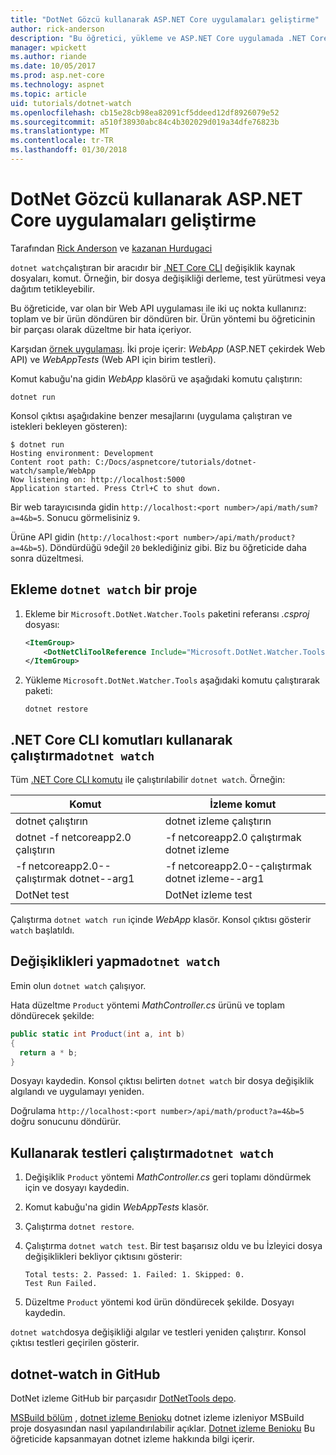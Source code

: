 ```yaml
---
title: "DotNet Gözcü kullanarak ASP.NET Core uygulamaları geliştirme"
author: rick-anderson
description: "Bu öğretici, yükleme ve ASP.NET Core uygulamada .NET Core CLI dosya İzleyici (dotnet izleme) aracı kullanma gösterilmektedir."
manager: wpickett
ms.author: riande
ms.date: 10/05/2017
ms.prod: asp.net-core
ms.technology: aspnet
ms.topic: article
uid: tutorials/dotnet-watch
ms.openlocfilehash: cb15e28cb98ea82091cf5ddeed12df8926079e52
ms.sourcegitcommit: a510f38930abc84c4b302029d019a34dfe76823b
ms.translationtype: MT
ms.contentlocale: tr-TR
ms.lasthandoff: 01/30/2018
---
```

# <a name="developing-aspnet-core-apps-using-dotnet-watch"></a>DotNet Gözcü kullanarak ASP.NET Core uygulamaları geliştirme

Tarafından [Rick Anderson](https://twitter.com/RickAndMSFT) ve [kazanan Hurdugaci](https://twitter.com/victorhurdugaci)

`dotnet watch`çalıştıran bir aracıdır bir [.NET Core CLI](/dotnet/core/tools) değişiklik kaynak dosyaları, komut. Örneğin, bir dosya değişikliği derleme, test yürütmesi veya dağıtım tetikleyebilir.

Bu öğreticide, var olan bir Web API uygulaması ile iki uç nokta kullanırız: toplam ve bir ürün döndüren bir döndüren bir. Ürün yöntemi bu öğreticinin bir parçası olarak düzeltme bir hata içeriyor.

Karşıdan [örnek uygulaması](https://github.com/aspnet/Docs/tree/master/aspnetcore/tutorials/dotnet-watch/sample). İki proje içerir: *WebApp* (ASP.NET çekirdek Web API) ve *WebAppTests* (Web API için birim testleri).

Komut kabuğu'na gidin *WebApp* klasörü ve aşağıdaki komutu çalıştırın:

```console
dotnet run
```

Konsol çıktısı aşağıdakine benzer mesajlarını (uygulama çalıştıran ve istekleri bekleyen gösteren):

```console
$ dotnet run
Hosting environment: Development
Content root path: C:/Docs/aspnetcore/tutorials/dotnet-watch/sample/WebApp
Now listening on: http://localhost:5000
Application started. Press Ctrl+C to shut down.
```

Bir web tarayıcısında gidin `http://localhost:<port number>/api/math/sum?a=4&b=5`. Sonucu görmelisiniz `9`.

Ürüne API gidin (`http://localhost:<port number>/api/math/product?a=4&b=5`). Döndürdüğü `9`değil `20` beklediğiniz gibi. Biz bu öğreticide daha sonra düzeltmesi.

## <a name="add-dotnet-watch-to-a-project"></a>Ekleme `dotnet watch` bir proje

1. Ekleme bir `Microsoft.DotNet.Watcher.Tools` paketini referansı *.csproj* dosyası:

    ```xml
    <ItemGroup>
        <DotNetCliToolReference Include="Microsoft.DotNet.Watcher.Tools" Version="2.0.0" />
    </ItemGroup> 
    ```

1. Yükleme `Microsoft.DotNet.Watcher.Tools` aşağıdaki komutu çalıştırarak paketi:
    
    ```console
    dotnet restore
    ```

## <a name="running-net-core-cli-commands-using-dotnet-watch"></a>.NET Core CLI komutları kullanarak çalıştırma`dotnet watch`

Tüm [.NET Core CLI komutu](/dotnet/core/tools#cli-commands) ile çalıştırılabilir `dotnet watch`. Örneğin:

| Komut | İzleme komut |
| ---- | ----- |
| dotnet çalıştırın | dotnet izleme çalıştırın |
| dotnet -f netcoreapp2.0 çalıştırın | -f netcoreapp2.0 çalıştırmak dotnet izleme |
| -f netcoreapp2.0--çalıştırmak dotnet--arg1 | -f netcoreapp2.0--çalıştırmak dotnet izleme--arg1 |
| DotNet test | DotNet izleme test |

Çalıştırma `dotnet watch run` içinde *WebApp* klasör. Konsol çıktısı gösterir `watch` başlatıldı.

## <a name="making-changes-with-dotnet-watch"></a>Değişiklikleri yapma`dotnet watch`

Emin olun `dotnet watch` çalışıyor.

Hata düzeltme `Product` yöntemi *MathController.cs* ürünü ve toplam döndürecek şekilde:

```csharp
public static int Product(int a, int b)
{
  return a * b;
} 
```

Dosyayı kaydedin. Konsol çıktısı belirten `dotnet watch` bir dosya değişiklik algılandı ve uygulamayı yeniden.

Doğrulama `http://localhost:<port number>/api/math/product?a=4&b=5` doğru sonucunu döndürür.

## <a name="running-tests-using-dotnet-watch"></a>Kullanarak testleri çalıştırma`dotnet watch`

1. Değişiklik `Product` yöntemi *MathController.cs* geri toplamı döndürmek için ve dosyayı kaydedin.
1. Komut kabuğu'na gidin *WebAppTests* klasör.
1. Çalıştırma `dotnet restore`.
1. Çalıştırma `dotnet watch test`. Bir test başarısız oldu ve bu İzleyici dosya değişiklikleri bekliyor çıktısını gösterir:

     ```console
     Total tests: 2. Passed: 1. Failed: 1. Skipped: 0.
     Test Run Failed.
     ```

1. Düzeltme `Product` yöntemi kod ürün döndürecek şekilde. Dosyayı kaydedin.

`dotnet watch`dosya değişikliği algılar ve testleri yeniden çalıştırır. Konsol çıktısı testleri geçirilen gösterir.

## <a name="dotnet-watch-in-github"></a>dotnet-watch in GitHub

DotNet izleme GitHub bir parçasıdır [DotNetTools depo](https://github.com/aspnet/DotNetTools/tree/dev/src/dotnet-watch).

[MSBuild bölüm](https://github.com/aspnet/DotNetTools/tree/dev/src/dotnet-watch#msbuild) , [dotnet izleme Benioku](https://github.com/aspnet/DotNetTools/blob/dev/src/dotnet-watch/README.md) dotnet izleme izleniyor MSBuild proje dosyasından nasıl yapılandırılabilir açıklar. [Dotnet izleme Benioku](https://github.com/aspnet/DotNetTools/blob/dev/src/dotnet-watch/README.md) Bu öğreticide kapsanmayan dotnet izleme hakkında bilgi içerir.
